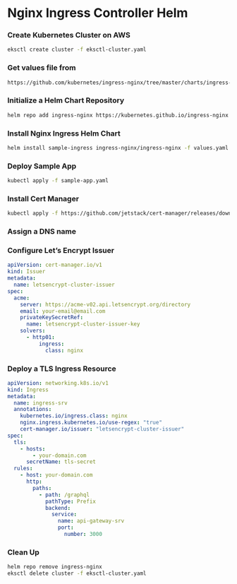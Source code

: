 # Nginx Ingress Controller Helm

### Create Kubernetes Cluster on AWS

```bash
eksctl create cluster -f eksctl-cluster.yaml
```

### Get values file from

```bash
https://github.com/kubernetes/ingress-nginx/tree/master/charts/ingress-nginx
```

### Initialize a Helm Chart Repository

```bash
helm repo add ingress-nginx https://kubernetes.github.io/ingress-nginx
```

### Install Nginx Ingress Helm Chart

```bash
helm install sample-ingress ingress-nginx/ingress-nginx -f values.yaml
```

### Deploy Sample App

```bash
kubectl apply -f sample-app.yaml
```

### Install Cert Manager

```sh
kubectl apply -f https://github.com/jetstack/cert-manager/releases/download/v1.5.3/cert-manager.yaml
```

### Assign a DNS name

### Configure Let’s Encrypt Issuer

```yaml
apiVersion: cert-manager.io/v1
kind: Issuer
metadata:
  name: letsencrypt-cluster-issuer
spec:
  acme:
    server: https://acme-v02.api.letsencrypt.org/directory
    email: your-email@email.com
    privateKeySecretRef:
      name: letsencrypt-cluster-issuer-key
    solvers:
      - http01:
          ingress:
            class: nginx
```

### Deploy a TLS Ingress Resource

```yaml
apiVersion: networking.k8s.io/v1
kind: Ingress
metadata:
  name: ingress-srv
  annotations:
    kubernetes.io/ingress.class: nginx
    nginx.ingress.kubernetes.io/use-regex: "true"
    cert-manager.io/issuer: "letsencrypt-cluster-issuer"
spec:
  tls:
    - hosts:
        - your-domain.com
      secretName: tls-secret
  rules:
    - host: your-domain.com
      http:
        paths:
          - path: /graphql
            pathType: Prefix
            backend:
              service:
                name: api-gateway-srv
                port:
                  number: 3000
```

### Clean Up

```bash
helm repo remove ingress-nginx
eksctl delete cluster -f eksctl-cluster.yaml
```
